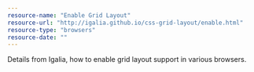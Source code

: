 ```yaml
---
resource-name: "Enable Grid Layout"
resource-url: "http://igalia.github.io/css-grid-layout/enable.html"
resource-type: "browsers"
resource-date: ""
---
```


Details from Igalia, how to enable grid layout support in various browsers.
